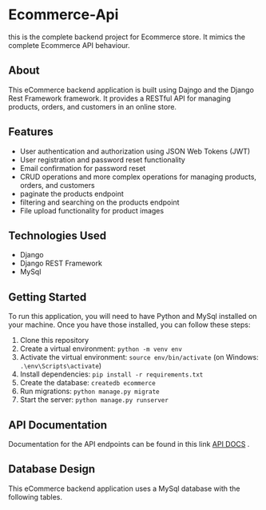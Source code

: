 # Ecommerce-Api

this is the complete backend project for Ecommerce store.  It mimics the complete Ecommerce API behaviour.


## About

This eCommerce backend application is built using Dajngo and the Django Rest Framework framework. It provides a RESTful API for managing products, orders, and customers in an online store.

## Features

- User authentication and authorization using JSON Web Tokens (JWT)
- User registration and password reset functionality
- Email confirmation for password reset
- CRUD operations and more complex operations for managing products, orders, and customers
- paginate the products endpoint 
- filtering and searching on the products endpoint
- File upload functionality for product images


## Technologies Used

- Django
- Django REST Framework
- MySql 


## Getting Started

To run this application, you will need to have Python and MySql installed on your machine. Once you have those installed, you can follow these steps:

1. Clone this repository
2. Create a virtual environment: `python -m venv env`
3. Activate the virtual environment: `source env/bin/activate` (on Windows: `.\env\Scripts\activate`)
4. Install dependencies: `pip install -r requirements.txt`
5. Create the database: `createdb ecommerce`
6. Run migrations: `python manage.py migrate`
7. Start the server: `python manage.py runserver`

## API Documentation

Documentation for the API endpoints can be found in this link [API DOCS](https://documenter.getpostman.com/view/24318609/2s93JwMghA) .

## Database Design

This eCommerce backend application uses a MySql database with the following tables.
